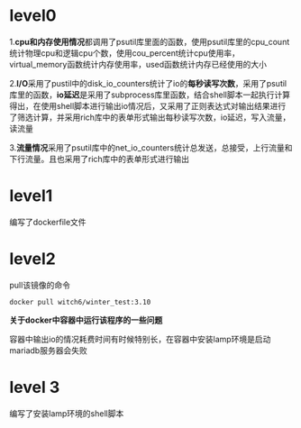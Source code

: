 # level0

1.**cpu和内存使用情况**都调用了psutil库里面的函数，使用psutil库里的cpu_count统计物理cpu和逻辑cpu个数，使用cou_percent统计cpu使用率，virtual_memory函数统计内存使用率，used函数统计内存已经使用的大小

2.**I/O**采用了pustil中的disk_io_counters统计了io的**每秒读写次数**，采用了psutil库里的函数，**io延迟**是采用了subprocess库里函数，结合shell脚本一起执行计算得出，在使用shell脚本进行输出io情况后，又采用了正则表达式对输出结果进行了筛选计算，并采用rich库中的表单形式输出每秒读写次数，io延迟，写入流量，读流量

3.**流量情况**采用了psutil库中的net_io_counters统计总发送，总接受，上行流量和下行流量。且也采用了rich库中的表单形式进行输出

# level1

编写了dockerfile文件

# level2

pull该镜像的命令

```
docker pull witch6/winter_test:3.10
```

**关于docker中容器中运行该程序的一些问题**

容器中输出io的情况耗费时间有时候特别长，在容器中安装lamp环境是启动mariadb服务器会失败

# level 3

编写了安装lamp环境的shell脚本

